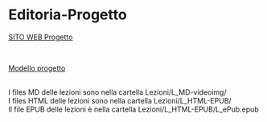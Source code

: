 # Editoria-Progetto

[SITO WEB Progetto](https://julssal99.github.io/Editoria-Progetto/)

<br>

[Modello progetto](/Modello%20Progetto%20d'Esame.md)

<br>
I files MD delle lezioni sono nella cartella Lezioni/L_MD-videoimg/
<br>
I files HTML delle lezioni sono nella cartella Lezioni/L_HTML-EPUB/
<br>
Il file EPUB delle lezioni è nella cartella Lezioni/L_HTML-EPUB/L_ePub.epub
